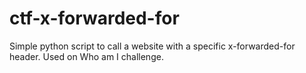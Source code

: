 # ctf-x-forwarded-for
Simple python script to call a website with a specific x-forwarded-for header.  Used on Who am I challenge.
